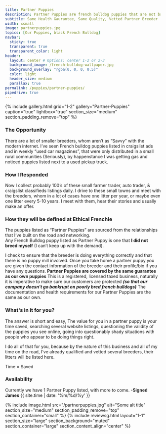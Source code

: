 ```yaml
---
title: Partner Puppies
description: Partner Puppies are french bulldog puppies that are not bred by us, but instead by a partner breeder. Partner Puppies are covered by Ethical Frenchie's Health Gaurantee, and are thoroughly investigated and inspected before being listed on our site.
subtitle: Same Health Gaurantee, Same Quality, Vetted Partner Breeder
width: xsmall
image: partnerpuppies.jpg
topics: [Our Puppies, black French Bulldog]
navbar:
  sticky: true
  transparent: true
  transparent_color: light
header:
  layout: center # Options: center 1-2 or 2-3
  background_image: /french-bulldog-wallpaper.jpg
  background_overlay: "rgba(0, 0, 0, 0.5)"
  color: light
  header_size: medium
  parallax: true
permalink: /puppies/partner-puppies/
pipedrive: true
---
```


{% include gallery.html 
	grid="1-2"
	gallery="Partner-Puppies"
	caption="true"
	lightbox="true"
  section_size="medium"
  section_padding_remove="top"
%}


### The Opportunity
There are a lot of smaller breeders, whom aren’t as “Savvy” with the modern internet. I’ve seen French bulldog puppies listed in craigslist ads and in weekly “used car magazines”, that were only distributed in a small rural communities (Seriously), by happenstance I was getting gas and noticed puppies listed next to a used pickup truck. 

### How I Responded 
Now I collect probably 100’s of these small farmer trader, auto trader, & craigslist classifieds listings daily. 
I drive to these small towns and meet with the breeders, whom in a lot of cases have one litter per year, or maybe even one litter every 5-10 years.  I meet with them, hear their stories and usually make an offer.

### How they will be defined at Ethical Frenchie
The puppies listed as “Partner Puppies” are sourced from the relationships that I’ve built on the road and networking.  
Any French Bulldog puppy listed as Partner Puppy is one that 	__**I did not breed myself**__ (I can’t keep up with the demand).

I check to ensure that the breeder is doing everything correctly and that there is no puppy mill involved.  Once you take home a partner puppy you are given the contact information of the breeder and their profile/bio if you have any questions.
__**Partner Puppies are covered by the same guarantee as our own puppies**__ This is a registered, licensed taxed business, naturally it is imperative to make sure our customers are protected __*(so that our company doesn't go bankrupt on poorly bred french bulldogs)*__  The documentation and health requirements for our Partner Puppies are the same as our own.

### What's in it for you?
The answer is short and easy, The value for you in a partner puppy is your time saved, searching several website listings, questioning the validity of the puppies you see online, going into questionably shady situations with people who appear to be doing things right.

I do all of that for you, because by the nature of this business and all of my time on the road, I've already qualified and vetted several breeders, their litters will be listed here.

Time = Saved

### Availability
Currently we have 1 Partner Puppy listed, with more to come. __-Signed James__ {{ site.time | date: '%m/%d/%y' }}




{% include image.html 
	src="/partnerpuppies.jpg"
  alt="Some alt title"
  section_size="medium"
  section_padding_remove="top"
  section_container="small"
%}
{% include reviewsg.html 
   layout="1-1"
  section_size="large"
  section_background="muted"
  section_container="large"
  section_content_align="center"
%}